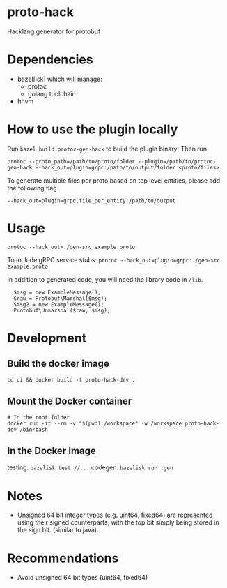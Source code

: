 # proto-hack
Hacklang generator for protobuf

# Dependencies
- bazel[isk] which will manage:
  - protoc
  - golang toolchain
- hhvm

# How to use the plugin locally
Run `bazel build protoc-gen-hack` to build the plugin binary; Then run

```
protoc --proto_path=/path/to/proto/folder --plugin=/path/to/protoc-gen-hack --hack_out=plugin=grpc:/path/to/output/folder <proto/files>
```

To generate multiple files per proto based on top level entities, please add the following flag

```
--hack_out=plugin=grpc,file_per_entity:/path/to/output
```

# Usage
`protoc --hack_out=./gen-src example.proto`

To include gRPC service stubs:
`protoc --hack_out=plugin=grpc:./gen-src example.proto`

In addition to generated code, you will need the library code in `/lib`.

```
  $msg = new ExampleMessage();
  $raw = Protobuf\Marshal($msg);
  $msg2 = new ExampleMessage(); 
  Protobuf\Unmarshal($raw, $msg);
```

# Development
## Build the docker image
`cd ci && docker build -t proto-hack-dev .`

## Mount the Docker container
`# In the root folder`  
`docker run -it --rm -v "$(pwd):/workspace" -w /workspace proto-hack-dev /bin/bash`

## In the Docker Image
testing: `bazelisk test //...`
codegen: `bazelisk run :gen`

# Notes
- Unsigned 64 bit integer types (e.g. uint64, fixed64) are represented using
their signed counterparts, with the top bit simply being stored in the sign bit.
(similar to java).

# Recommendations
- Avoid unsigned 64 bit types (uint64, fixed64)

